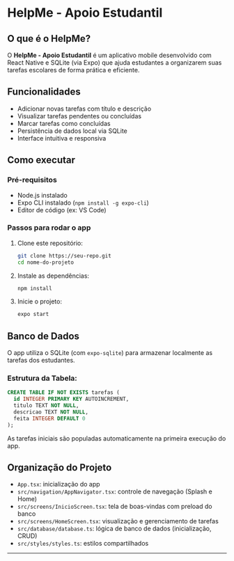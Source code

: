 # HelpMe - Apoio Estudantil

## O que é o HelpMe?
O **HelpMe - Apoio Estudantil** é um aplicativo mobile desenvolvido com React Native e SQLite (via Expo) que ajuda estudantes a organizarem suas tarefas escolares de forma prática e eficiente.

## Funcionalidades
- Adicionar novas tarefas com título e descrição
- Visualizar tarefas pendentes ou concluídas
- Marcar tarefas como concluídas
- Persistência de dados local via SQLite
- Interface intuitiva e responsiva

## Como executar

### Pré-requisitos
- Node.js instalado
- Expo CLI instalado (`npm install -g expo-cli`)
- Editor de código (ex: VS Code)

### Passos para rodar o app
1. Clone este repositório:
   ```bash
   git clone https://seu-repo.git
   cd nome-do-projeto
   ```
2. Instale as dependências:
   ```bash
   npm install
   ```
3. Inicie o projeto:
   ```bash
   expo start
   ```

## Banco de Dados
O app utiliza o SQLite (com `expo-sqlite`) para armazenar localmente as tarefas dos estudantes.

### Estrutura da Tabela:
```sql
CREATE TABLE IF NOT EXISTS tarefas (
  id INTEGER PRIMARY KEY AUTOINCREMENT,
  titulo TEXT NOT NULL,
  descricao TEXT NOT NULL,
  feita INTEGER DEFAULT 0
);
```

As tarefas iniciais são populadas automaticamente na primeira execução do app.

## Organização do Projeto

- `App.tsx`: inicialização do app
- `src/navigation/AppNavigator.tsx`: controle de navegação (Splash e Home)
- `src/screens/InicioScreen.tsx`: tela de boas-vindas com preload do banco
- `src/screens/HomeScreen.tsx`: visualização e gerenciamento de tarefas
- `src/database/database.ts`: lógica de banco de dados (inicialização, CRUD)
- `src/styles/styles.ts`: estilos compartilhados

---
